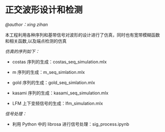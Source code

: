 # 正交波形设计和检测

*@author：xing zihan*

本工程利用各种序列和基带信号对波形的设计进行了仿真，同时也有宽带模糊函数和相关函数,以及端点检测的仿真

*仿真的序列如下：*

- costas 序列的生成：costas_seq_simulation.mlx

- m 序列的生成：m_seq_simlation.mlx

- gold 序列的生成：gold_seq_simlation.mlx

- kasami 序列的生成：kasami_seq_simulation.mlx

- LFM 上下变频信号的生成：lfm_simulation.mlx

*信号处理：*

- 利用 Python 中的 librosa 进行信号处理：sig_process.ipynb